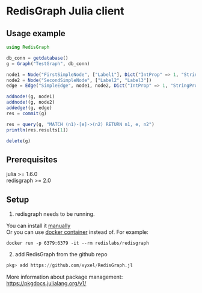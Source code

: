 # RedisGraph Julia client

## Usage example

```julia
using RedisGraph

db_conn = getdatabase()
g = Graph("TestGraph", db_conn)

node1 = Node("FirstSimpleNode", ["Label1"], Dict("IntProp" => 1, "StringProp" => "node prop", "BoolProp" => true))
node2 = Node("SecondSimpleNode", ["Label2", "Label3"])
edge = Edge("SimpleEdge", node1, node2, Dict("IntProp" => 1, "StringProp" => "node prop", "BoolProp" => false))

addnode!(g, node1)
addnode!(g, node2)
addedge!(g, edge)
res = commit(g)

res = query(g, "MATCH (n1)-[e]->(n2) RETURN n1, e, n2")
println(res.results[1])

delete(g)
```

## Prerequisites

julia >= 1.6.0  
redisgraph >= 2.0  

## Setup

1. redisgraph needs to be running.

You can install it [manually](https://docs.redislabs.com/latest/modules/redisgraph/redisgraph-quickstart/)  
Or you can use [docker container](https://hub.docker.com/r/redislabs/redisgraph) instead of. For example:

```
docker run -p 6379:6379 -it --rm redislabs/redisgraph
```

2. add RedisGraph from the github repo

```julia
pkg> add https://github.com/xyxel/RedisGraph.jl
```

More information about package management: https://pkgdocs.julialang.org/v1/

